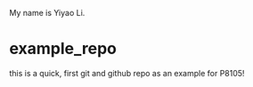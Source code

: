 My name is Yiyao Li.
# example_repo
this is a quick, first git and github repo as an example for P8105!